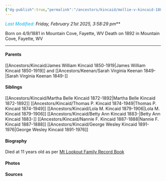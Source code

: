 ```yaml
---
{"dg-publish":true,"permalink":"/ancestors/kincaid/mollie-v-kincaid-1881-1892/","tags":["Mollie-V-Kincaid"]}
---
```


*<font color="#00b0f0">Last Modified:</font> Friday, February 21st 2025, 3:58:29 pm***

Born on  4/9/1881 in Mountain Cove, Fayette, WV
Death on 1892 in Mountain Cove, Fayette, WV

---
#### Parents

[[Ancestors/Kincaid/James William Kincaid 1850-1919\|James William Kincaid 1850-1919]] and [[Ancestors/Keenan/Sarah Virginia Keenan 1849-\|Sarah Virginia Keenan 1849-]]
#### Siblings
[[Ancestors/Kincaid/Martha Belle Kincaid 1872-1892\|Martha Belle Kincaid 1872-1892]] 
[[Ancestors/Kincaid/Thomas P. Kincaid 1874-1949\|Thomas P. Kincaid 1874-1949]] 
[[Ancestors/Kincaid/Lola M. Kincaid 1879-1906\|Lola M. Kincaid 1879-1906]] 
[[Ancestors/Kincaid/Betty Ann Kincaid 1883-\|Betty Ann Kincaid 1883-]] 
[[Ancestors/Kincaid/Nannie F. Kincaid 1887-1888\|Nannie F. Kincaid 1887-1888]] 
[[Ancestors/Kincaid/George Wesley Kincaid 1891-1976\|George Wesley Kincaid 1891-1976]]

#### Biography
Died at 11 years old as per  [Mt Lookout Family Record Book](https://drive.google.com/file/d/0B0oZv34v0ajXQXdIRFhULU0ySWM/view?usp=drive_link&resourcekey=0-q6z_POF66AcZ3lzhcsSGVA)
#### Photos

#### Sources


